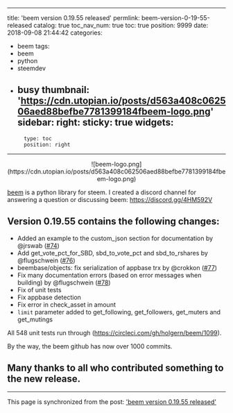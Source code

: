 
---
title: 'beem version 0.19.55 released'
permlink: beem-version-0-19-55-released
catalog: true
toc_nav_num: true
toc: true
position: 9999
date: 2018-09-08 21:44:42
categories:
- beem
tags:
- beem
- python
- steemdev
- busy
thumbnail: 'https://cdn.utopian.io/posts/d563a408c062506aed88befbe7781399184fbeem-logo.png'
sidebar:
    right:
        sticky: true
widgets:
    -
        type: toc
        position: right
---


<center>![beem-logo.png](https://cdn.utopian.io/posts/d563a408c062506aed88befbe7781399184fbeem-logo.png)</center>

[beem](https://github.com/holgern/beem) is a python library for steem. I created a discord channel for answering a question or discussing beem: https://discord.gg/4HM592V


## Version 0.19.55 contains the following changes:
* Added an example to the custom_json section for documentation by @jrswab ([#74](https://github.com/holgern/beem/pull/74))
* Add get_vote_pct_for_SBD, sbd_to_vote_pct and sbd_to_rshares  by @flugschwein ([#76](https://github.com/holgern/beem/pull/76))
* beembase/objects: fix serialization of appbase trx by @crokkon ([#77](https://github.com/holgern/beem/pull/77))
* Fix many documentation errors (based on error messages when building) by @flugschwein ([#78](https://github.com/holgern/beem/pull/78))
* Fix of unit tests
* Fix appbase detection
* Fix error in check_asset in amount
* `limit` parameter added to get_following, get_followers, get_muters and get_mutings

All 548 unit tests run through (https://circleci.com/gh/holgern/beem/1099).

By the way, the beem github has now over 1000 commits.

## Many thanks to all who contributed something to the new release.




- - -

This page is synchronized from the post: ['beem version 0.19.55 released'](https://steemit.com/@holger80/beem-version-0-19-55-released)
